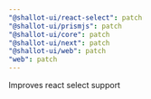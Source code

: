 ```yaml
---
"@shallot-ui/react-select": patch
"@shallot-ui/prismjs": patch
"@shallot-ui/core": patch
"@shallot-ui/next": patch
"@shallot-ui/web": patch
"web": patch
---
```


Improves react select support
